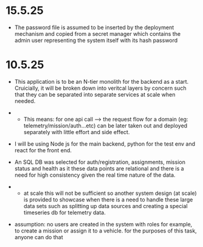 
# 15.5.25
- The password file is assumed to be inserted by the deployment mechanism and copied from a secret manager which contains the admin user representing the system itself with its hash password
# 10.5.25 
- This application is to be an N-tier monolith for the backend as a start. Cruicially, it will be broken down into veritcal layers by concern such that they can be separated into separate services at scale when needed.

- -  This means: for one api call --> the request flow for a domain (eg: telemetry/mission/auth...etc) can be later taken out and deployed separately with little effort and side effect.

- I will be using Node js for the main backend, python for the test env and react for the front end.

- An SQL DB was selected for auth/registration, assignments, mission status and health as it these data points are relational and there is a need for high consistency given the real time nature of the data.
- - at scale this will not be sufficient so another system design (at scale) is provided to showcase when there is a need to handle these large data sets such as splitting up data sources and creating a special timeseries db for telemetry data.

- assumption: no users are created in the system with roles for example, to create a mission or assign it to a vehicle. for the purposes of this task, anyone can do that